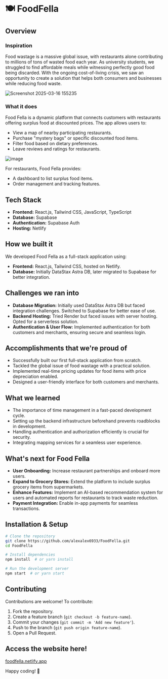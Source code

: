 # 🍽️ FoodFella

## Overview

### Inspiration
Food wastage is a massive global issue, with restaurants alone contributing to millions of tons of wasted food each year. As university students, we struggled to find affordable meals while witnessing perfectly good food being discarded. With the ongoing cost-of-living crisis, we saw an opportunity to create a solution that helps both consumers and businesses while reducing food waste.

![Screenshot 2025-03-16 155235](https://github.com/user-attachments/assets/762d4537-dad0-4fd4-9f30-79ec21889458)


### What it does
Food Fella is a dynamic platform that connects customers with restaurants offering surplus food at discounted prices. The app allows users to:

- View a map of nearby participating restaurants.
- Purchase "mystery bags" or specific discounted food items.
- Filter food based on dietary preferences.
- Leave reviews and ratings for restaurants.

![image](https://github.com/user-attachments/assets/8ad368bc-bc2f-480f-ad27-dab3765fe918)


For restaurants, Food Fella provides:
- A dashboard to list surplus food items.
- Order management and tracking features.



## Tech Stack
- **Frontend:** React.js, Tailwind CSS, JavaScript, TypeScript
- **Database:** Supabase
- **Authentication:** Supabase Auth
- **Hosting:** Netlify

## How we built it
We developed Food Fella as a full-stack application using:
- **Frontend:** React.js, Tailwind CSS, hosted on Netlify.
- **Database:** Initially DataStax Astra DB, later migrated to Supabase for better integration.

## Challenges we ran into
- **Database Migration:** Initially used DataStax Astra DB but faced integration challenges. Switched to Supabase for better ease of use.
- **Backend Hosting:** Tried Render but faced issues with server hosting. Opted for a serverless solution.
- **Authentication & User Flow:** Implemented authentication for both customers and merchants, ensuring secure and seamless login.

## Accomplishments that we're proud of
- Successfully built our first full-stack application from scratch.
- Tackled the global issue of food wastage with a practical solution.
- Implemented real-time pricing updates for food items with price depreciation enabled.
- Designed a user-friendly interface for both customers and merchants.

## What we learned
- The importance of time management in a fast-paced development cycle.
- Setting up the backend infrastructure beforehand prevents roadblocks in development.
- Handling authentication and authorization efficiently is crucial for security.
- Integrating mapping services for a seamless user experience.

## What's next for Food Fella
- **User Onboarding:** Increase restaurant partnerships and onboard more users.
- **Expand to Grocery Stores:** Extend the platform to include surplus grocery items from supermarkets.
- **Enhance Features:** Implement an AI-based recommendation system for users and automated reports for restaurants to track waste reduction.
- **Payment Integration:** Enable in-app payments for seamless transactions.

## Installation & Setup
```bash
# Clone the repository
git clone https://github.com/alexalex6933/FoodFella.git
cd FoodFella

# Install dependencies
npm install  # or yarn install

# Run the development server
npm start  # or yarn start
```

## Contributing
Contributions are welcome! To contribute:

1. Fork the repository.
2. Create a feature branch (`git checkout -b feature-name`).
3. Commit your changes (`git commit -m 'Add new feature'`).
4. Push to the branch (`git push origin feature-name`).
5. Open a Pull Request.

## Access the website here!
[foodfella.netlify.app](https://foodfella.netlify.app/)

Happy coding! 🚀

